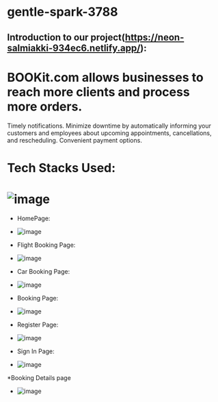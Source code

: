 # gentle-spark-3788



## Introduction to our project(https://neon-salmiakki-934ec6.netlify.app/):

# BOOKit.com allows businesses to reach more clients and process more orders. 
  Timely notifications. Minimize downtime by automatically informing your customers and 
  employees about upcoming appointments, cancellations, and rescheduling. Convenient payment options.


# Tech Stacks Used:
# ![image](https://miro.medium.com/max/1400/1*2xsLeLNqKwIoGOQlw8O6Ug.png)


* HomePage:
* ![image](https://i.ibb.co/fQYB1sS/bookit-home.png)


* Flight Booking Page: 
* ![image](https://i.ibb.co/q0SBGCv/bookit2.png)

 
* Car Booking Page:
* ![image](https://i.ibb.co/61qDCZD/bookit3car.png)


* Booking Page:
* ![image](https://i.ibb.co/hMSR55R/bookit-booking-page.png)


* Register Page:
* ![image](https://i.ibb.co/h9Z3Nn0/bookit-sigin.png)


* Sign In Page: 
* ![image](https://i.ibb.co/jh97KND/bookit-sign.png)


*Booking Details page
* ![image](https://i.ibb.co/Y0DgqyS/bookit-details-page.png)

